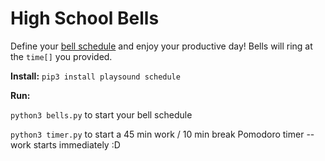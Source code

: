# High School Bells

Define your [bell schedule](https://github.com/ZeningQu/bells/blob/51d098eb455219cbf06c24afc6b8ca148cca5745/bells.py#L8) and enjoy your productive day! Bells will ring at the `time[]` you provided.

**Install:**
`pip3 install playsound schedule`

**Run:**

`python3 bells.py` to start your bell schedule

`python3 timer.py` to start a 45 min work / 10 min break Pomodoro timer -- work starts immediately :D
